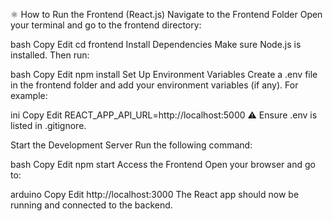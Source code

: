 ⚛️ How to Run the Frontend (React.js)
Navigate to the Frontend Folder
Open your terminal and go to the frontend directory:

bash
Copy
Edit
cd frontend
Install Dependencies
Make sure Node.js is installed. Then run:

bash
Copy
Edit
npm install
Set Up Environment Variables
Create a .env file in the frontend folder and add your environment variables (if any). For example:

ini
Copy
Edit
REACT_APP_API_URL=http://localhost:5000
⚠️ Ensure .env is listed in .gitignore.

Start the Development Server
Run the following command:

bash
Copy
Edit
npm start
Access the Frontend
Open your browser and go to:

arduino
Copy
Edit
http://localhost:3000
The React app should now be running and connected to the backend.